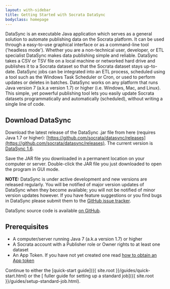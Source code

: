 ```yaml
---
layout: with-sidebar
title: Getting Started with Socrata DataSync
bodyclass: homepage
---
```


DataSync is an executable Java application which serves as a general solution to automate publishing data on the Socrata platform. It can be used through a easy-to-use graphical interface or as a command-line tool ('headless mode'). Whether you are a non-technical user, developer, or ETL specialist DataSync makes data publishing simple and reliable. DataSync takes a CSV or TSV file on a local machine or networked hard drive and publishes it to a Socrata dataset so that the Socrata dataset stays up-to-date. DataSync jobs can be integrated into an ETL process, scheduled using a tool such as the Windows Task Scheduler or Cron, or used to perform updates or deletes in batches. DataSync works on any platform that runs Java version 7 (a.k.a version 1.7) or higher (i.e. Windows, Mac, and Linux). This simple, yet powerful publishing tool lets you easily update Socrata datasets programmatically and automatically (scheduled), without writing a single line of code.

<!--
insert screenshot
-->

## Download DataSync

Download the latest release of the DataSync .jar file from here (requires Java 1.7 or higher):
[https://github.com/socrata/datasync/releases](https://github.com/socrata/datasync/releases). The current version is [DataSync 1.6](https://github.com/socrata/datasync/releases/tag/1.6).

Save the JAR file you downloaded in a permanent location on your computer or server. Double-click the JAR file you just downloaded to open the program in GUI mode.

**NOTE:** DataSync is under active development and new versions are released regularly. You will be notified of major version updates of DataSync when they become available; you will not be notified of minor version updates however. If you have feature suggestions or you find bugs in DataSync please submit them to the [GitHub issue tracker](https://github.com/socrata/datasync/issues).

DataSync source code is available [on GitHub](https://github.com/socrata/datasync).

## Prerequisites

- A computer/server running Java 7 (a.k.a version 1.7) or higher
- A Socrata account with a Publisher role or Owner rights to at least one dataset
- An App Token. If you have not yet created one read [how to obtain an App token](http://beta.dev.socrata.com/docs/app-tokens.html)


Continue to either the [quick-start guide]({{ site.root }}/guides/quick-start.html) or the [ fuller guide for setting up a standard job]({{ site.root }}/guides/setup-standard-job.html).
